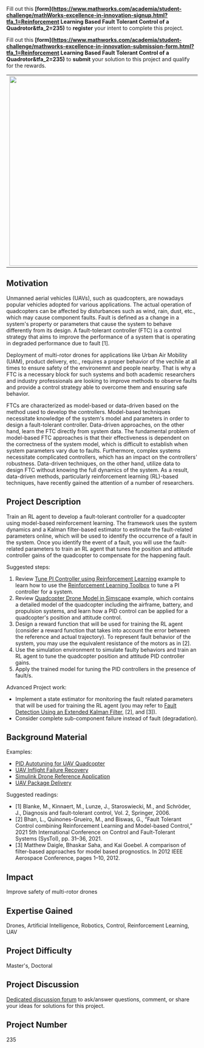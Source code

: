 Fill out this <strong>[form](https://www.mathworks.com/academia/student-challenge/mathWorks-excellence-in-innovation-signup.html?tfa_1=Reinforcement Learning Based Fault Tolerant Control of a Quadrotor&tfa_2=235)</strong> to **register** your intent to complete this project.

Fill out this <strong>[form](https://www.mathworks.com/academia/student-challenge/mathworks-excellence-in-innovation-submission-form.html?tfa_1=Reinforcement Learning Based Fault Tolerant Control of a Quadrotor&tfa_2=235)</strong> to **submit** your solution to this project and qualify for the rewards.

<table>
<td><img src="https://gist.githubusercontent.com/robertogl/e0115dc303472a9cfd52bbbc8edb7665/raw/UAM.jpg"  width=500 /></td>
<td><p><h1>Reinforcement Learning Based Fault Tolerant Control of a Quadrotor</h1></p>
<p>Develop a fault-tolerant controller for a quadcopter using model-based reinforcement learning.</p>
</table>

## Motivation

Unmanned aerial vehicles (UAVs), such as quadcopters, are nowadays popular vehicles adopted for various applications. The actual operation of quadcopters can be affected by disturbances such as wind, rain, dust, etc., which may cause component faults. Fault is defined as a change in a system's property or parameters that cause the system to behave differently from its design. A fault-tolerant controller (FTC) is a control strategy that aims to improve the performance of a system that is operating in degraded performance due to fault [1].

Deployment of multi-rotor drones for applications like Urban Air Mobility (UAM), product delivery, etc., requires a proper behavior of the vechile at all times to ensure safety of the environemnt and people nearby. That is why a FTC is a necessary block for such systems and both academic researchers and industry professionals are looking to improve methods to observe faults and provide a control strategy able to overcome them and ensuring safe behavior. 

FTCs are characterized as model-based or data-driven based on the method used to develop the controllers. Model-based techniques necessitate knowledge of the system's model and parameters in order to design a fault-tolerant controller. Data-driven approaches, on the other hand, learn the FTC directly from system data. The fundamental problem of model-based FTC approaches is that their effectiveness is dependent on the correctness of the system model, which is difficult to establish when system parameters vary due to faults. Furthermore, complex systems necessitate complicated controllers, which has an impact on the controllers' robustness. Data-driven techniques, on the other hand, utilize data to design FTC without knowing the full dynamics of the system. As a result, data-driven methods, particularly reinforcement learning (RL)-based techniques, have recently gained the attention of a number of researchers.

## Project Description

Train an RL agent to develop a fault-tolerant controller for a quadcopter using model-based reinforcement learning. The framework uses the system dynamics and a Kalman filter-based estimator to estimate the fault-related parameters online, which will be used to identify the occurrence of a fault in the system. Once you identify the event of a fault, you will use the fault-related parameters to train an RL agent that tunes the position and attitude controller gains of the quadcopter to compensate for the happening fault.

Suggested steps:
1. Review [Tune PI Controller using Reinforcement Learning](https://www.mathworks.com/help/reinforcement-learning/ug/tune-pi-controller-using-td3.html) example to learn how to use the [Reinforcement Learning Toolbox](https://www.mathworks.com/help/reinforcement-learning/index.html?s_tid=CRUX_lftnav) to tune a PI controller for a system.
2. Review [Quadcopter Drone Model in Simscape](https://www.mathworks.com/matlabcentral/fileexchange/63580-quadcopter-drone-model-in-simscape?s_tid=srchtitle) example, which contains a detailed model of the quadcopter including the airframe, battery, and propulsion systems, and learn how a PID control can be applied for a quadcopter's position and attitude control.
3. Design a reward function that will be used for training the RL agent (consider a reward function that takes into account the error between the reference and actual trajectory). To represent fault behavior of the system, you may use the equivalent resistance of the motors as in [2].
4. Use the simulation environment to simulate faulty behaviors and train an RL agent to tune the quadcopter position and attitude PID controller gains.
5. Apply the trained model for tuning the PID controllers in the presence of fault/s.


Advanced Project work:
- Implement a state estimator for monitoring the fault related parameters that will be used for training the RL agent (you may refer to [Fault Detection Using an Extended Kalman Filter](https://www.mathworks.com/help/predmaint/ug/Fault-Detection-Using-an-Extended-Kalman-Filter.html), [2], and [3]).
- Consider complete sub-component failure instead of fault (degradation).

## Background Material

 Examples:
- [PID Autotuning for UAV Quadcopter](https://www.mathworks.com/help/slcontrol/ug/pid-controller-tuning-for-a-uav-quadcopter.html)
- [UAV Inflight Failure Recovery](https://www.mathworks.com/help/slcontrol/ug/uav-quadcopter-controller-tuning-and-inflight-failure-recovery.html)
- [Simulink Drone Reference Application](https://www.mathworks.com/matlabcentral/fileexchange/67625-simulink-drone-reference-application)
- [UAV Package Delivery](https://www.mathworks.com/help/uav/ug/uav-package-delivery.html)

Suggested readings:
- [1] Blanke, M., Kinnaert, M., Lunze, J., Staroswiecki, M., and Schröder, J., Diagnosis and fault-tolerant control, Vol. 2, Springer, 2006.
- [2] Bhan, L., Quinones-Grueiro, M., and Biswas, G., “Fault Tolerant Control combining Reinforcement Learning and Model-based Control,” 2021 5th International Conference on Control and Fault-Tolerant Systems (SysTol), pp. 31–36, 2021.
- [3] Matthew Daigle, Bhaskar Saha, and Kai Goebel. A comparison of filter-based approaches for model based prognostics. In 2012 IEEE Aerospace Conference, pages 1–10, 2012.

## Impact

Improve safety of multi-rotor drones

## Expertise Gained 

Drones, Artificial Intelligence, Robotics, Control, Reinforcement Learning, UAV


## Project Difficulty

Master's, Doctoral

## Project Discussion

[Dedicated discussion forum](https://github.com/mathworks/MathWorks-Excellence-in-Innovation/discussions/71) to ask/answer questions, comment, or share your ideas for solutions for this project.

## Project Number

235
